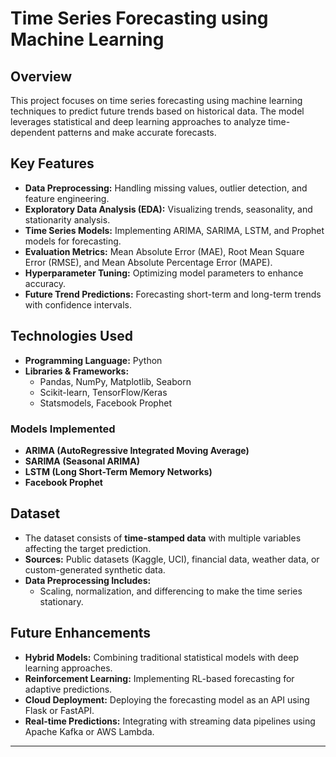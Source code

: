 # Time Series Forecasting using Machine Learning

## Overview
This project focuses on time series forecasting using machine learning techniques to predict future trends based on historical data. The model leverages statistical and deep learning approaches to analyze time-dependent patterns and make accurate forecasts.

## Key Features
- **Data Preprocessing:** Handling missing values, outlier detection, and feature engineering.
- **Exploratory Data Analysis (EDA):** Visualizing trends, seasonality, and stationarity analysis.
- **Time Series Models:** Implementing ARIMA, SARIMA, LSTM, and Prophet models for forecasting.
- **Evaluation Metrics:** Mean Absolute Error (MAE), Root Mean Square Error (RMSE), and Mean Absolute Percentage Error (MAPE).
- **Hyperparameter Tuning:** Optimizing model parameters to enhance accuracy.
- **Future Trend Predictions:** Forecasting short-term and long-term trends with confidence intervals.

## Technologies Used
- **Programming Language:** Python
- **Libraries & Frameworks:**  
  - Pandas, NumPy, Matplotlib, Seaborn  
  - Scikit-learn, TensorFlow/Keras  
  - Statsmodels, Facebook Prophet  

### Models Implemented
- **ARIMA (AutoRegressive Integrated Moving Average)**
- **SARIMA (Seasonal ARIMA)**
- **LSTM (Long Short-Term Memory Networks)**
- **Facebook Prophet**

## Dataset
- The dataset consists of **time-stamped data** with multiple variables affecting the target prediction.
- **Sources:** Public datasets (Kaggle, UCI), financial data, weather data, or custom-generated synthetic data.
- **Data Preprocessing Includes:**  
  - Scaling, normalization, and differencing to make the time series stationary.

## Future Enhancements
- **Hybrid Models:** Combining traditional statistical models with deep learning approaches.
- **Reinforcement Learning:** Implementing RL-based forecasting for adaptive predictions.
- **Cloud Deployment:** Deploying the forecasting model as an API using Flask or FastAPI.
- **Real-time Predictions:** Integrating with streaming data pipelines using Apache Kafka or AWS Lambda.

---
